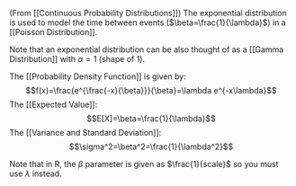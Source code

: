 (From [[Continuous Probability Distributions]])
The exponential distribution is used to model the time between events ($\beta=\frac{1}{\lambda}$) in a [[Poisson Distribution]]. 

Note that an exponential distribution can be also thought of as a [[Gamma Distribution]] with $\alpha=1$ (shape of 1).

The [[Probability Density Function]] is given by: 
$$f(x)=\frac{e^{\frac{-x}{\beta}}}{\beta}=\lambda e^{-x\lambda}$$
The [[Expected Value]]:
$$E[X]=\beta=\frac{1}{\lambda}$$
The [[Variance and Standard Deviation]]:
$$\sigma^2=\beta^2=\frac{1}{\lambda^2}$$

Note that in R, the $\beta$ parameter is given as $\frac{1}{scale}$ so you must use $\lambda$ instead.